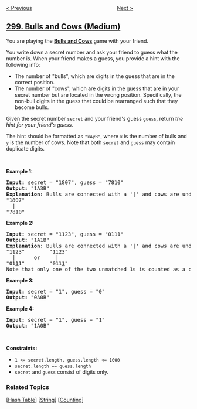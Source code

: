 <!--|This file generated by command(leetcode description); DO NOT EDIT.    |-->
<!--+----------------------------------------------------------------------+-->
<!--|@author    openset <openset.wang@gmail.com>                           |-->
<!--|@link      https://github.com/openset                                 |-->
<!--|@home      https://github.com/openset/leetcode                        |-->
<!--+----------------------------------------------------------------------+-->

[< Previous](../binary-tree-longest-consecutive-sequence "Binary Tree Longest Consecutive Sequence")
　　　　　　　　　　　　　　　　
[Next >](../longest-increasing-subsequence "Longest Increasing Subsequence")

## [299. Bulls and Cows (Medium)](https://leetcode.com/problems/bulls-and-cows "猜数字游戏")

<p>You are playing the <strong><a href="https://en.wikipedia.org/wiki/Bulls_and_Cows" target="_blank">Bulls and Cows</a></strong> game with your friend.</p>

<p>You write down a secret number and ask your friend to guess what the number is. When your friend makes a guess, you provide a hint with the following info:</p>

<ul>
	<li>The number of &quot;bulls&quot;, which are digits in the guess that are in the correct position.</li>
	<li>The number of &quot;cows&quot;, which are digits in the guess that are in your secret number but are located in the wrong position. Specifically, the non-bull digits in the guess that could be rearranged such that they become bulls.</li>
</ul>

<p>Given the secret number <code>secret</code> and your friend&#39;s guess <code>guess</code>, return <em>the hint for your friend&#39;s guess</em>.</p>

<p>The hint should be formatted as <code>&quot;xAyB&quot;</code>, where <code>x</code> is the number of bulls and <code>y</code> is the number of cows. Note that both <code>secret</code> and <code>guess</code> may contain duplicate digits.</p>

<p>&nbsp;</p>
<p><strong>Example 1:</strong></p>

<pre>
<strong>Input:</strong> secret = &quot;1807&quot;, guess = &quot;7810&quot;
<strong>Output:</strong> &quot;1A3B&quot;
<strong>Explanation:</strong> Bulls are connected with a &#39;|&#39; and cows are underlined:
&quot;1807&quot;
  |
&quot;<u>7</u>8<u>10</u>&quot;</pre>

<p><strong>Example 2:</strong></p>

<pre>
<strong>Input:</strong> secret = &quot;1123&quot;, guess = &quot;0111&quot;
<strong>Output:</strong> &quot;1A1B&quot;
<strong>Explanation:</strong> Bulls are connected with a &#39;|&#39; and cows are underlined:
&quot;1123&quot;        &quot;1123&quot;
  |      or     |
&quot;01<u>1</u>1&quot;        &quot;011<u>1</u>&quot;
Note that only one of the two unmatched 1s is counted as a cow since the non-bull digits can only be rearranged to allow one 1 to be a bull.
</pre>

<p><strong>Example 3:</strong></p>

<pre>
<strong>Input:</strong> secret = &quot;1&quot;, guess = &quot;0&quot;
<strong>Output:</strong> &quot;0A0B&quot;
</pre>

<p><strong>Example 4:</strong></p>

<pre>
<strong>Input:</strong> secret = &quot;1&quot;, guess = &quot;1&quot;
<strong>Output:</strong> &quot;1A0B&quot;
</pre>

<p>&nbsp;</p>
<p><strong>Constraints:</strong></p>

<ul>
	<li><code>1 &lt;= secret.length, guess.length &lt;= 1000</code></li>
	<li><code>secret.length == guess.length</code></li>
	<li><code>secret</code> and <code>guess</code> consist of digits only.</li>
</ul>

### Related Topics
  [[Hash Table](../../tag/hash-table/README.md)]
  [[String](../../tag/string/README.md)]
  [[Counting](../../tag/counting/README.md)]
